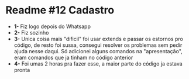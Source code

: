 # Readme #12 Cadastro
- **1-** Fiz logo depois do Whatsapp
- **2-** Fiz sozinho
- **3-** Unica coisa mais "dificil" foi usar extends e passar os estornos pro código, de resto foi sussa, consegui resolver os problemas sem pedir ajuda nesse daqui. Só adicionei alguns comandos na "apresentação", eram comandos que ja tinham no código anterior
- **4-** Foi umas 2 horas pra fazer esse, a maior parte do código ja estava pronta